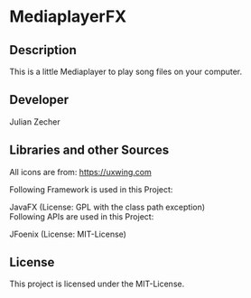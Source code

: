 # MediaplayerFX

## Description

This is a little Mediaplayer to play song files on your computer.

## Developer

Julian Zecher

## Libraries and other Sources

All icons are from: https://uxwing.com

Following Framework is used in this Project:

JavaFX (License: GPL with the class path exception)
<br/>
Following APIs are used in this Project:

JFoenix (License: MIT-License)

## License

This project is licensed under the MIT-License.
